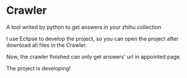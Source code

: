 # Crawler
A tool writed by python to get answers in your zhihu collection

I use Eclipse to develop the project, so you can open the project after download all files in the Crawler.

Now, the crawler finished can only get answers' url in appointed page.

The project is developing!
